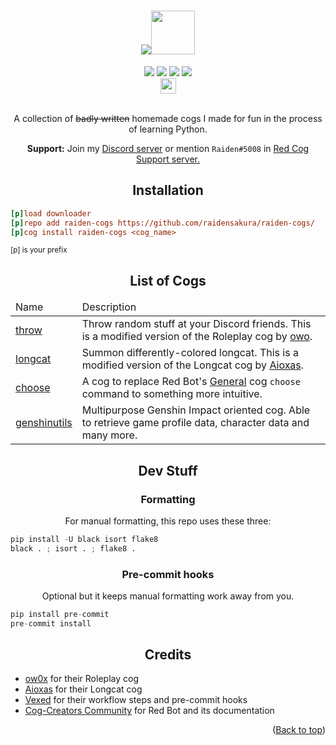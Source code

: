 <a name="readme-top"></a>
<h1 align="center"><img src="https://files.catbox.moe/92mfqx.png"><img src="https://img.icons8.com/cotton/512/settings.png" style="height: 70px;"></h1>
<div align="center">
 <a href="https://github.com/raidensakura"><img src="https://img.shields.io/badge/raiden--cogs-by%20Raiden-d11df9"></a>
 <a href="https://github.com/Cog-Creators/Red-DiscordBot"><img src="https://img.shields.io/badge/Red%20DiscordBot-V3-red.svg"></a>
 <a href="[https://github.com/raidensakura](https://github.com/python/black)"><img src="https://img.shields.io/badge/code%20style-black-1c1c1c.svg"></a>
 <a href="https://dsc.gg/transience/"><img src="https://discord.com/api/guilds/616969119685935162/widget.png"></a><br>
 <a href="https://ko-fi.com/P5P6D65UW"><img src="https://storage.ko-fi.com/cdn/brandasset/kofi_button_red.png" style="height: 25px;"></a>
</div>
<br>
<p align="center">A collection of <strike>badly written</strike> homemade cogs I made for fun in the process of learning Python.</p>
<p align="center"><b>Support:</b> Join my <a href="https://dsc.gg/transience">Discord server</a> or mention <code>Raiden#5008</code> in <a href="https://discord.gg/GET4DVk">Red Cog Support server.</a></p>

<h2 align="center">Installation</h2>

```ini
[p]load downloader
[p]repo add raiden-cogs https://github.com/raidensakura/raiden-cogs/
[p]cog install raiden-cogs <cog_name>
```
<sup>[p] is your prefix</sup>

<h2 align="center">List of Cogs</h2>

<table align="center">
 
 <thead>
  <tr>
   <td>Name</td>
   <td>Description</td>
  </tr>
 </thead>
 
 <tr>
  <td><a href="https://github.com/raidensakura/raiden-cogs/tree/main/throw">throw</a></td>
  <td>Throw random stuff at your Discord friends. This is a modified version of the Roleplay cog by <a href="https://github.com/o-wo/owo-cogs">owo</a>.</td>
 </tr>
 
  <tr>
   <td><a href="https://github.com/raidensakura/raiden-cogs/tree/main/longcat">longcat</a></td>
   <td>Summon differently-colored longcat. This is a modified version of the Longcat cog by <a href="https://github.com/Aioxas/ax-cogs">Aioxas</a>.</td>
  </tr>
  
  <tr>
   <td><a href="https://github.com/raidensakura/raiden-cogs/tree/main/choose">choose</a></td>
   <td>A cog to replace Red Bot's <a href="https://docs.discord.red/en/stable/cog_guides/general.html?highlight=general">General</a> cog <code>choose</code> command to something more intuitive.</td>
  </tr>
  
  <tr>
   <td><a href="https://github.com/raidensakura/raiden-cogs/tree/main/genshinutils">genshinutils</a></td>
   <td>Multipurpose Genshin Impact oriented cog. Able to retrieve game profile data, character data and many more.</td>
  </tr> 
 
</table>

<h2 align="center">Dev Stuff</h2>

<h3 align="center">Formatting</h3>
<p align="center">For manual formatting, this repo uses these three:</p>

```py
pip install -U black isort flake8
black . ; isort . ; flake8 .
```

<h3 align="center">Pre-commit hooks</h3>
<p align="center">Optional but it keeps manual formatting work away from you.</p>

```py
pip install pre-commit
pre-commit install
```

<h2 align="center">Credits</h2>

<p align="center">
 <ul>
  <li><a href="https://github.com/o-wo">ow0x</a> for their Roleplay cog</li>
  <li><a href="https://github.com/Aioxas">Aioxas</a> for their Longcat cog</li>
  <li><a href="https://github.com/Vexed01/Vex-Cogs">Vexed</a> for their workflow steps and pre-commit hooks</li>
  <li><a href="https://discord.red">Cog-Creators Community</a> for Red Bot and its documentation</li>
 </ul>
</p>

<p align="right">(<a href="#readme-top">Back to top</a>)</p>
